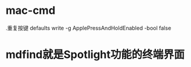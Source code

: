 # mac-cmd

.重复按键
defaults write -g ApplePressAndHoldEnabled -bool false

# mdfind就是Spotlight功能的终端界面
